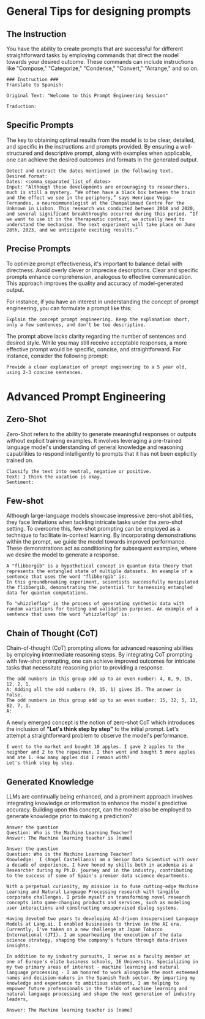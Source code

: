 # General Tips for designing prompts

## The Instruction
You have the ability to create prompts that are successful for different straightforward tasks by employing commands that direct the model towards your desired outcome. These commands can include instructions like "Compose," "Categorize," "Condense," "Convert," "Arrange," and so on.

```
### Instruction ###
Translate to Spanish:

Original Text: "Welcome to this Prompt Engineering Session"

Traduction:
```

## Specific Prompts

The key to obtaining optimal results from the model is to be clear, detailed, and specific in the instructions and prompts provided. By ensuring a well-structured and descriptive prompt, along with examples when applicable, one can achieve the desired outcomes and formats in the generated output.

```
Detect and extract the dates mentioned in the following text.
Desired format:
Dates: <comma_separated_list_of_dates>
Input: "Although these developments are encouraging to researchers, much is still a mystery. “We often have a black box between the brain and the effect we see in the periphery,” says Henrique Veiga-Fernandes, a neuroimmunologist at the Champalimaud Centre for the Unknown in Lisbon. This research was conducted between 2018 and 2020, and several significant breakthroughs occurred during this period. “If we want to use it in the therapeutic context, we actually need to understand the mechanism. The next experiment will take place on June 28th, 2023, and we anticipate exciting results.”
````

## Precise Prompts

To optimize prompt effectiveness, it's important to balance detail with directness. Avoid overly clever or imprecise descriptions. Clear and specific prompts enhance comprehension, analogous to effective communication. This approach improves the quality and accuracy of model-generated output.

For instance, if you have an interest in understanding the concept of prompt engineering, you can formulate a prompt like this:

```
Explain the concept prompt engineering. Keep the explanation short, only a few sentences, and don't be too descriptive.
```


The prompt above lacks clarity regarding the number of sentences and desired style. While you may still receive acceptable responses, a more effective prompt would be specific, concise, and straightforward. For instance, consider the following prompt: 

```
Provide a clear explanation of prompt engineering to a 5 year old, using 2-3 concise sentences.
```


# Advanced Prompt Engineering

## Zero-Shot


Zero-Shot refers to the ability to generate meaningful responses or outputs without explicit training examples. It involves leveraging a pre-trained language model's understanding of general knowledge and reasoning capabilities to respond intelligently to prompts that it has not been explicitly trained on.

```
Classify the text into neutral, negative or positive. 
Text: I think the vacation is okay.
Sentiment:
```

## Few-shot

Although large-language models showcase impressive zero-shot abilities, they face limitations when tackling intricate tasks under the zero-shot setting. To overcome this, few-shot prompting can be employed as a technique to facilitate in-context learning. By incorporating demonstrations within the prompt, we guide the model towards improved performance. These demonstrations act as conditioning for subsequent examples, where we desire the model to generate a response.

```
A "flibbergib" is a hypothetical concept in quantum data theory that represents the entangled state of multiple datasets. An example of a sentence that uses the word "flibbergib" is:
In this groundbreaking experiment, scientists successfully manipulated the flibbergib, demonstrating the potential for harnessing entangled data for quantum computations.

To "whizzleflop" is the process of generating synthetic data with random variations for testing and validation purposes. An example of a sentence that uses the word "whizzleflop" is:
```

## Chain of Thought (CoT)

Chain-of-thought (CoT) prompting allows for advanced reasoning abilities by employing intermediate reasoning steps. By integrating CoT prompting with few-shot prompting, one can achieve improved outcomes for intricate tasks that necessitate reasoning prior to providing a response.

```
The odd numbers in this group add up to an even number: 4, 8, 9, 15, 12, 2, 1.
A: Adding all the odd numbers (9, 15, 1) gives 25. The answer is False.
The odd numbers in this group add up to an even number: 15, 32, 5, 13, 82, 7, 1. 
A:
```

A newly emerged concept is the notion of zero-shot CoT which introduces the inclusion of **"Let's think step by step"** to the initial prompt. Let's attempt a straightforward problem to observe the model's performance.

```
I went to the market and bought 10 apples. I gave 2 apples to the neighbor and 2 to the repairman. I then went and bought 5 more apples and ate 1. How many apples did I remain with?
Let's think step by step.
```

## Generated Knowledge

LLMs are continually being enhanced, and a prominent approach involves integrating knowledge or information to enhance the model's predictive accuracy. Building upon this concept, can the model also be employed to generate knowledge prior to making a prediction?

```
Answer the question
Question: Who is the Machine Learning Teacher?
Answer: The Machine learning teacher is [name]
```

```
Answer the question
Question: Who is the Machine Learning Teacher?
Knowledge:  I (Angel Castellanos) am a Senior Data Scientist with over a decade of experience, I have honed my skills both in academia as a Researcher during my Ph.D. journey and in the industry, contributing to the success of some of Spain's premier data science departments.

With a perpetual curiosity, my mission is to fuse cutting-edge Machine Learning and Natural Language Processing research with tangible corporate challenges. I pride myself on transforming novel research concepts into game-changing products and services, such as modeling user interactions and constructing unsupervised dialog systems. 

Having devoted two years to developing AI-driven Unsupervised Language Models at Lang.ai, I enabled businesses to thrive in the AI era. Currently, I've taken on a new challenge at Japan Tobacco International (JTI). I am spearheading the execution of the data science strategy, shaping the company's future through data-driven insights.

In addition to my industry pursuits, I serve as a faculty member at one of Europe's elite business schools, IE University. Specializing in my two primary areas of interest - machine learning and natural language processing - I am honored to work alongside the most esteemed names and decision-makers in the Spanish Tech sector. By imparting my knowledge and experience to ambitious students, I am helping to 
empower future professionals in the fields of machine learning and natural language processing and shape the next generation of industry leaders, 

Answer: The Machine learning teacher is [name]
```
